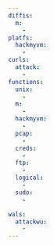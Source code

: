 ```yaml
---
diffis:
  m:
    -
platfs:
  hackmyvm:
    -
curls:
  attack:
    -
functions:
  unix:
    -
  m:
    -
  hackmyvm:
    -
  pcap:
    -
  creds:
    -
  ftp:
    -
  logical:
    -
  sudo:
    -

wals:
  attackwu:
    -
---
```

